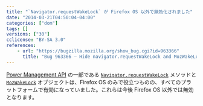 ```yaml
---
title: "`Navigator.requestWakeLock` が Firefox OS 以外で無効化されました"
date: "2014-03-21T04:50:04-04:00"
categories: ["dom"]
tags: []
versions: ["30"]
cclicense: "BY-SA 3.0"
references:
    - url: "https://bugzilla.mozilla.org/show_bug.cgi?id=963366"
      title: "Bug 963366 – Hide navigator.requestWakeLock and MozWakeLock from the web except on Firefox OS"
---
```

[Power Management API](https://developer.mozilla.org/docs/WebAPI/Power_Management) の一部である [`Navigator.requestWakeLock`](https://developer.mozilla.org/docs/Web/API/Navigator.requestWakeLock) メソッドと [`MozWakeLock`](https://developer.mozilla.org/docs/Web/API/MozWakeLock) オブジェクトは、Firefox OS のみで役立つものの、すべてのプラットフォームで有効になっていました。これらは今後 Firefox OS 以外では無効となります。

